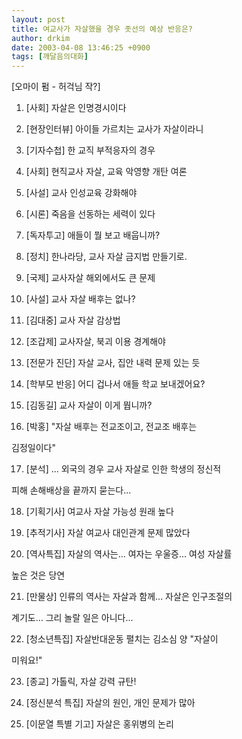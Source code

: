 ```yaml
---
layout: post
title: 여교사가 자살했을 경우 좃선의 예상 반응은?
author: drkim
date: 2003-04-08 13:46:25 +0900
tags: [깨달음의대화]
---
```

[오마이 펌 - 허걱님 작?]
  

  
1. [사회] 자살은 인명경시이다
  

  
2. [현장인터뷰] 아이들 가르치는 교사가 자살이라니
  

  
3. [기자수첩] 한 교직 부적응자의 경우
  

  
4. [사회] 현직교사 자살, 교육 악영향 개탄 여론
  

  
5. [사설] 교사 인성교육 강화해야
  

  
6. [시론] 죽음을 선동하는 세력이 있다
  

  
7. [독자투고] 애들이 뭘 보고 배웁니까?
  

  
8. [정치] 한나라당, 교사 자살 금지법 만들기로.
  

  
9. [국제] 교사자살 해외에서도 큰 문제
  

  
10. [사설] 교사 자살 배후는 없나?
  

  
11. [김대중] 교사 자살 감상법
  

  
12. [조갑제] 교사자살, 북괴 이용 경계해야
  

  
13. [전문가 진단] 자살 교사, 집안 내력 문제 있는 듯
  

  
14. [학부모 반응] 어디 겁나서 애들 학교 보내겠어요?
  

  
15. [김동길] 교사 자살이 이게 뭡니까?
  

  
16. [박홍] "자살 배후는 전교조이고, 전교조 배후는
  
김정일이다"
  

  
17. [분석] ... 외국의 경우 교사 자살로 인한 학생의 정신적
  
피해 손해배상을 끝까지 묻는다...
  

  
18. [기획기사] 여교사 자살 가능성 원래 높다
  

  
19. [추적기사] 자살 여교사 대인관계 문제 많았다
  

  
20. [역사특집] 자살의 역사는... 여자는 우울증... 여성 자살률
  
높은 것은 당연
  

  
21. [만물상] 인류의 역사는 자살과 함께... 자살은 인구조절의
  
계기도... 그리 놀랄 일은 아니다...
  

  
22. [청소년특집] 자살반대운동 펼치는 김소심 양 "자살이
  
미워요!"
  

  
23. [종교] 가톨릭, 자살 강력 규탄!
  

  
24. [정신분석 특집] 자살의 원인, 개인 문제가 많아
  

  
25. [이문열 특별 기고] 자살은 홍위병의 논리